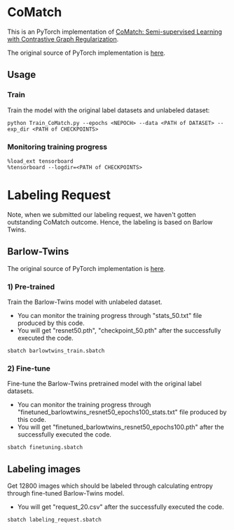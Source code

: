 
# CoMatch
This is an  PyTorch implementation of [CoMatch: Semi-supervised Learning with Contrastive Graph Regularization](https://arxiv.org/abs/2011.11183).

The original source of PyTorch implementation is [here](https://github.com/salesforce/CoMatch).

## Usage

### Train
Train the model with the original label datasets and unlabeled dataset:

```
python Train_CoMatch.py --epochs <NEPOCH> --data <PATH of DATASET> --exp_dir <PATH of CHECKPOINTS>
```

### Monitoring training progress
```
%load_ext tensorboard
%tensorboard --logdir=<PATH of CHECKPOINTS>
```

# Labeling Request
Note, when we submitted our labeling request, we haven't gotten outstanding CoMatch outcome. Hence, the labeling is based on Barlow Twins.
## Barlow-Twins
The original source of PyTorch implementation is [here](https://github.com/facebookresearch/barlowtwins).

### 1) Pre-trained 
Train the Barlow-Twins model with unlabeled dataset. 
* You can monitor the training progress through "stats_50.txt" file produced by this code.
* You will get "resnet50.pth", "checkpoint_50.pth" after the successfully executed the code. 
```
sbatch barlowtwins_train.sbatch
```

### 2) Fine-tune 
Fine-tune the Barlow-Twins pretrained model with the original label datasets. 
* You can monitor the training progress through "finetuned_barlowtwins_resnet50_epochs100_stats.txt" file produced by this code.
* You will get "finetuned_barlowtwins_resnet50_epochs100.pth" after the successfully executed the code.  
```
sbatch finetuning.sbatch
```

## Labeling images
Get 12800 images which should be labeled through calculating entropy through fine-tuned Barlow-Twins model. 
* You will get "request_20.csv" after the successfully executed the code. 
```
sbatch labeling_request.sbatch
```
